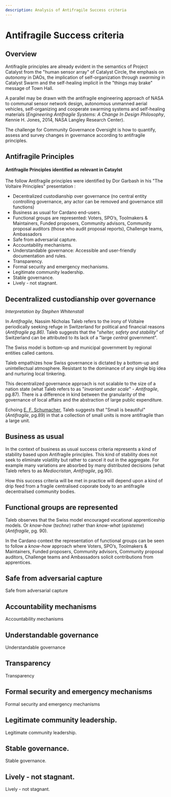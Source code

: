```yaml
---
description: Analysis of Antifragile Success criteria
---
```


# Antifragile Success criteria

## Overview

Antifragile principles are already evident in the semantics of Project Catalyst from the "human sensor array" of Catalyst Circle, the emphasis on _autonomy_ in DAOs, the implication of self-organization through _swarming_ in Catalyst Swarm and the self-healing implicit in the "things may brake" message of Town Hall.&#x20;

A parallel may be drawn with the antifragile engineering approach of NASA to communal sensor network design, autonomous unmanned aerial vehicles, self-organizing and cooperate swarming systems and self-healing materials (_Engineering Antifragile Systems: A Change In Design Philosophy_, Kennie H. Jones, 2014, NASA Langley Research Center).

The challenge for Community Governance Oversight is how to quantify, assess and survey changes in governance according to antifragile principles.

## Antifragile Principles

#### &#x20;Antifragile Principles identified as relevant in Cataylst&#x20;

The follow Antifragile principles were identified by Dor Garbash in his "The Voltaire Principles" presentation :

* Decentralized custodianship over governance (no central entity controlling governance, any actor can be removed and governance still functions)
* Business as usual for Cardano end-users.
* Functional groups are represented: Voters, SPO’s, Toolmakers & Maintainers, Funded proposers, Community advisors, Community proposal auditors (those who audit proposal reports), Challenge teams, Ambassadors
* Safe from adversarial capture.
* Accountability mechanisms.
* Understandable governance: Accessible and user-friendly documentation and rules.
* Transparency.
* Formal security and emergency mechanisms.
* Legitimate community leadership.
* Stable governance.
* Lively - not stagnant.

## Decentralized custodianship over governance&#x20;

_Interpretation by Stephen Whitenstall_

In _Antifragile,_ Nassim Nicholas Taleb refers to the irony of Voltaire periodically seeking refuge in Switzerland for political and financial reasons (_Antifragile pg.86)._ Taleb suggests that the "_shelter, safety and stability_" of Switzerland can be attributed to its lack of a "large _central_ government".

The Swiss model is bottom-up and municipal government by regional entities called cantons.

Taleb empathizes how Swiss governance is dictated by a bottom-up and unintellectual atmosphere. Resistant to the dominance of any single big idea and nurturing local tinkering.

This decentralized governance approach is not scalable to the size of a nation state (what Taleb refers to as "_invariant under scale_" - _Antifragile_, pg.87). There is a difference in kind between the granularity of the governance of local affairs and the abstraction of large public expenditure.

Echoing [E. F. Schumacher](https://en.wikipedia.org/wiki/Small\_Is\_Beautiful), Taleb suggests that "Small is beautiful" (_Antifragile_, pg.89) in that a collection of small units is more antifragile than a large unit.&#x20;

## Business as usual&#x20;

In the context of business as usual success criteria represents a kind of stability based upon Antifragile principles. This kind of stability does not seek to eliminate volatility but rather to cancel it out in the aggregate. For example many variations are absorbed by many distributed decisions (what Taleb refers to as _Mediocristan_, _Antifragile_, pg.90).

How this success criteria will be met in practice will depend upon a kind of drip feed from a fragile centralised coporate body to an antifragile decentrailsed community bodies.

## Functional groups are represented

Taleb observes that the Swiss model encouraged vocational apprenticeship models. Or _know-how_ (_techne_) rather than _know-what_ (_episteme_)(_Antifragile_, pg. 90).

In the Cardano context the representation of functional groups can be seen to follow a _know-how_ approach where Voters, SPO’s, Toolmakers & Maintainers, Funded proposers, Community advisors, Community proposal auditors, Challenge teams and Ambassadors solicit contributions from apprentices.

## Safe from adversarial capture

Safe from adversarial capture

## Accountability mechanisms

Accountability mechanisms

## Understandable governance

Understandable governance

## Transparency

Transparency

## Formal security and emergency mechanisms

Formal security and emergency mechanisms

## Legitimate community leadership.

Legitimate community leadership.

## Stable governance.

Stable governance.

## Lively - not stagnant.

Lively - not stagnant.

















